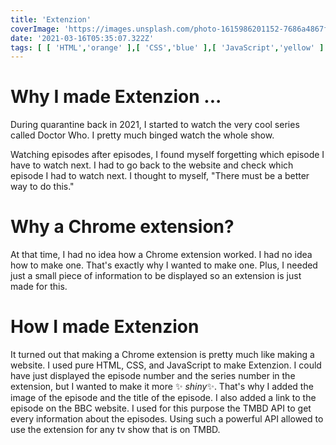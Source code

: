 ```yaml
---
title: 'Extenzion'
coverImage: 'https://images.unsplash.com/photo-1615986201152-7686a4867f30?ixlib=rb-1.2.1&ixid=MnwxMjA3fDB8MHxwaG90by1wYWdlfHx8fGVufDB8fHx8&auto=format&fit=crop&w=1025&q=80'
date: '2021-03-16T05:35:07.322Z'
tags: [ [ 'HTML','orange' ],[ 'CSS','blue' ],[ 'JavaScript','yellow' ] ]
---
```


# Why I made Extenzion ...

During quarantine back in 2021, I started to watch the very cool series called Doctor Who. I pretty much binged watch
the whole show.
<!--more-->
Watching episodes after episodes, I found myself forgetting which episode I have to watch next. I had to go back to the
website and check
which episode I had to watch next. I thought to myself, "There must be a better way to do this."

# Why a Chrome extension?

At that time, I had no idea how a Chrome extension worked. I had no idea how to make one. That's exactly why I wanted to
make one.
Plus, I needed just a small piece of information to be displayed so an extension is just made for this.

# How I made Extenzion

It turned out that making a Chrome extension is pretty much like making a website. I used pure HTML, CSS, and JavaScript
to make Extenzion.
I could have just displayed the episode number and the series number in the extension, but I wanted to make it more ✨<i>
shiny</i>✨.
That's why I added the image of the episode and the title of the episode. I also added a link to the episode on the BBC
website.
I used for this purpose the TMBD API to get every information about the episodes. Using such a powerful API allowed to
use
the extension for any tv show that is on TMBD.